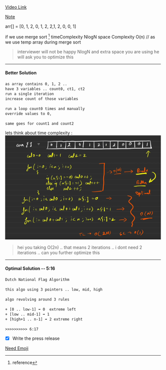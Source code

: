 [Video Link](https://www.youtube.com/watch?v=tp8JIuCXBaU&list=PLgUwDviBIf0oF6QL8m22w1hIDC1vJ_BHz&index=21)


[Note](https://takeuforward.org/data-structure/sort-an-array-of-0s-1s-and-2s/)

arr[] = [0, 1, 2, 0, 1, 2, 2,1, 2, 0, 0, 1]


if we use merge sort [^ref1]
timeComplexity NlogN
space Complexity O(n) // as we use temp array during merge sort 

> interviewer will not be happy NlogN and extra space you are using
> he will ask you to optimize this 

---


#### Better Solution 

```
as array contains 0, 1, 2 .. 
have 3 variables .. count0, ct1, ct2
run a single iteration 
increase count of those variables

run a loop count0 times and manually
override values to 0,

same goes for count1 and count2

```

lets think about time complexity
: ![alt text](image-2.png)
 
> hei you taking O(2n) .. that means 
> 2 iterations .. i dont need 2 iterations .. can you further optimize this 
 
---

#### Optimal Solution -- 5:16

```
Dutch National Flag Algorithm

this algo using 3 pointers .. low, mid, high

algo revolving around 3 rules 

+ [0 .. low-1] ➡️ 0  extreme left 
+ [low .. mid-1] ➡️ 1   
+ [high+1 .. n-1] ➡️ 2 extreme right

>>>>>>>>>> 6:17

```


- [x] Write the press release

[^ref1]: reference

[Need Emoji](https://dev.to/nikolab/complete-list-of-github-markdown-emoji-markup-5aia)
